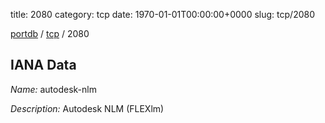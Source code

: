 title: 2080
category: tcp
date: 1970-01-01T00:00:00+0000
slug: tcp/2080

[portdb](/) / [tcp](/category/tcp.html) / 2080


## IANA Data

_Name:_ autodesk-nlm

_Description:_ Autodesk NLM (FLEXlm)

